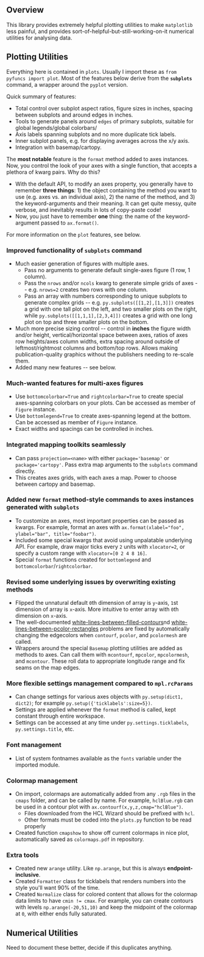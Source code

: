 ## Overview
This library provides extremely helpful plotting utilities to make `matplotlib` less painful,
and provides sort-of-helpful-but-still-working-on-it numerical utilities for analysing data.

## Plotting Utilities
Everything here is contained in `plots`. Usually I import these as `from pyfuncs import plot`. Most of the features below derive from the **`subplots`** command, a wrapper around the `pyplot` version.

Quick summary of features:

  * Total control over subplot aspect ratios, figure sizes in inches, spacing between subplots and around edges in inches.
  * Tools to generate panels around `edges` of primary subplots, suitable for global legends/global colorbars/
  * Axis labels spanning subplots and no more duplicate tick labels.
  * Inner subplot panels, e.g. for displaying averages across the x/y axis.
  * Integration with basemap/cartopy.

The **most notable** feature is the `format` method added to axes instances. Now, you control the look of your axes with a single function, that accepts a plethora of kwarg pairs. Why do this?

  * With the default API, to modify an axes property, you generally have to remember **three things**: 1) the object containing the method you want to use (e.g. axes vs. an individual axis), 2) the name of the method, and 3) the keyword-arguments and their meaning. It can get quite messy, quite verbose, and inevitably results in lots of copy-paste code!
  * Now, you just have to remember **one** thing: the name of the keyword-argument passed to `ax.format()`.

For more information on the `plot` features, see below.

### Improved functionality of `subplots` command
   * Much easier generation of figures with multiple axes.
     * Pass no arguments to generate default single-axes figure (1 row, 1 column).
     * Pass the `nrows` and/or `ncols` kwarg to generate simple grids of axes -- e.g. `nrows=2` creates two rows with one column.
     * Pass an array with numbers corresponding to unique subplots to generate complex grids -- e.g. `py.subplots([[1,2],[1,3]])` creates a grid with one tall plot on the left,
     and two smaller plots on the right, while `py.subplots([[1,1,1],[2,3,4]])` creates a grid with one long plot on top and three smaller plots on the bottom.
   * Much more precise sizing control -- control in **inches** the figure width and/or height, vertical/horizontal space between axes, ratios of axes row heights/axes column widths, extra spacing around outside of leftmost/rightmost columns and bottom/top rows. Allows making publication-quality graphics without the publishers needing to re-scale them.
   * Added many new features -- see below.
### Much-wanted features for multi-axes figures
   * Use `bottomcolorbar=True` and `rightcolorbar=True` to create special axes-spanning colorbars on your plots. Can be accessed as member of `Figure` instance.
   * Use `bottomlegend=True` to create axes-spanning legend at the bottom. Can be accessed as member of `Figure` instance.
   * Exact widths and spacings can be controlled in inches.
### Integrated mapping toolkits seamlessly
   * Can pass `projection=<name>` with either `package='basemap'` or `package='cartopy'`. Pass extra map arguments to the `subplots` command directly.
   * This creates axes grids, with each axes a map. Power to choose between cartopy and basemap.
### Added new `format` method-style commands to axes instances generated with `subplots`
   * To customize an axes, most important properties can be passed as kwargs. For example, format an axes with `ax.format(xlabel="foo", ylabel="bar", title="foobar")`.
   * Included some special kwargs that avoid using unpalatable underlying API. For example, draw major ticks every `2` units with `xlocator=2`, or specify a custom range with `xlocator=[0 2 4 8 16]`.
   * Special `format` functions created for `bottomlegend` and `bottomcolorbar`/`rightcolorbar`.
### Revised some underlying issues by overwriting existing methods
   * Flipped the unnatural default `0`th dimension of array is `y`-axis, `1`st dimension of array is `x`-axis. More intuitive to enter array with `0`th dimension on `x`-axis.
   * The well-documented [white-lines-between-filled-contours](https://stackoverflow.com/q/8263769/4970632)nd [white-lines-between-pcolor-rectangles](https://stackoverflow.com/q/27092991/4970632) problems are fixed by automatically changing the edgecolors when `contourf`, `pcolor`, and `pcolormesh` are called.
   * Wrappers around the special `Basemap` plotting utilities are added as methods to axes. Can call them with `mcontourf`, `mpcolor`, `mpcolormesh`, and `mcontour`.
   These roll data to appropriate longitude range and fix seams on the map edges.
### More flexible settings management compared to `mpl.rcParams`
   * Can change settings for various axes objects with `py.setup(dict1, dict2)`; for example `py.setup({'ticklabels':size=5})`.
   * Settings are applied whenever the `format` method is called, kept constant through entire workspace.
   * Settings can be accessed at any time under `py.settings.ticklabels`, `py.settings.title`, etc.
### Font management
   * List of system fontnames available as the `fonts` variable under the imported module.
### Colormap management
   * On import, colormaps are automatically added from any `.rgb` files in the `cmaps` folder, and can be called by name. For example, `hclBlue.rgb` can be used in a contour plot with `ax.contourf(x,y,z,cmap="hclBlue")`.
      * Files downloaded from the HCL Wizard should be prefixed with `hcl`.
      * Other formats must be coded into the `plots.py` function to be read properly
   * Created function `cmapshow` to show off current colormaps in nice plot, automatically saved as `colormaps.pdf` in repository.
### Extra tools
   * Created new `arange` utility. Like `np.arange`, but this is always **endpoint-inclusive**.
   * Created `Formatter` class for ticklabels that renders numbers into the style you'll want 90% of the time.
   * Created `Normalize` class for colored content that allows for the colormap data limits to have `cmin != cmax`. For example, you can create contours with levels `np.arange(-20,51,10)` and keep the midpoint of the colormap at `0`, with either ends fully saturated.

## Numerical Utilities
Need to document these better, decide if this duplicates anything.


